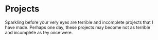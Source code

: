 # Projects
Sparkling before your very eyes are terrible and incomplete projects that I have made. Perhaps one day, these projects may become not as terrible and incomplete as tey once were.
